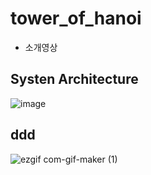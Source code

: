 # tower_of_hanoi

- 소개영상


## Systen Architecture

![image](https://user-images.githubusercontent.com/72093196/100832105-8d060a00-34aa-11eb-98a7-3ae6db52598a.png)

## ddd
![ezgif com-gif-maker (1)](https://user-images.githubusercontent.com/72093196/100832882-14a04880-34ac-11eb-91bf-609a9e3c2626.gif)
